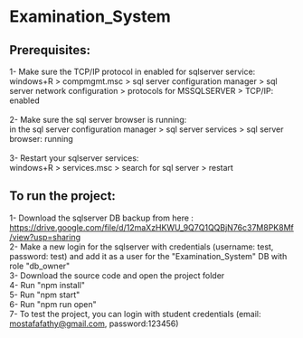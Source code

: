 # Examination_System

## Prerequisites: <br />

1- Make sure the TCP/IP protocol in enabled for sqlserver service: <br />
  windows+R > compmgmt.msc > sql server configuration manager > sql server network configuration > protocols for MSSQLSERVER > TCP/IP: enabled <br /><br />
2- Make sure the sql server browser is running: <br />
  in the sql server configuration manager > sql server services > sql server browser: running <br /><br />
3- Restart your sqlserver services: <br />
  windows+R > services.msc > search for sql server > restart <br />

## To run the project: <br />
1- Download the sqlserver DB backup from here : https://drive.google.com/file/d/12maXzHKWU_9Q7Q1QQBjN76c37M8PK8Mf/view?usp=sharing <br />
2- Make a new login for the sqlserver with credentials (username: test, password: test) and add it as a user for the "Examination_System" DB with role "db_owner" <br />
3- Download the source code and open the project folder<br />
4- Run "npm install"<br />
5- Run "npm start"<br />
6- Run "npm run open"<br />
7- To test the project, you can login with student credentials (email: mostafafathy@gmail.com, password:123456) <br/>
